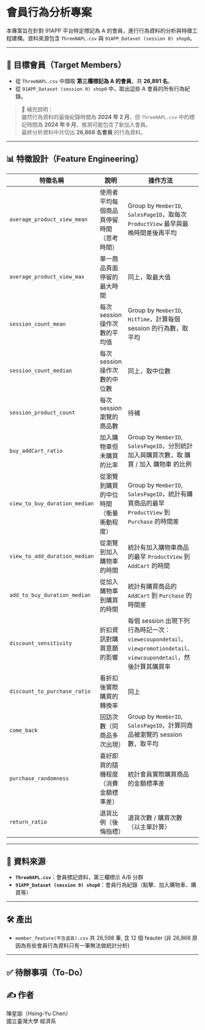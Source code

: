 # 會員行為分析專案

本專案旨在針對 91APP 平台特定標記為 A 的會員，進行行為資料的分析與特徵工程建構。資料來源包含 `ThreeNAPL.csv` 與 `91APP_Dataset (session 0) shop0`。

---

## 🎯 目標會員（Target Members）

- 從 `ThreeNAPL.csv` 中擷取 **第三欄標記為 A 的會員**，共 **26,891 名**。
- 從 `91APP_Dataset (session 0) shop0` 中，取出這些 A 會員的所有行為紀錄。

> 📌 補充說明：  
> 雖然行為資料的最後紀錄時間為 **2024 年 2 月**，但 `ThreeNAPL.csv` 中的標記時間為 **2024 年 9 月**，推測可能包含了新加入會員。  
> 最終分析資料中共切出 **26,868 名會員** 的行為資料。

---

## 📊 特徵設計（Feature Engineering）

| 特徵名稱                         | 說明                                                                 | 操作方法                                                                                      | 對應 function |
|----------------------------------|----------------------------------------------------------------------|-----------------------------------------------------------------------------------------------|---------------|
| `average_product_view_mean`      | 使用者平均每個商品頁停留時間（思考時間）                            | Group by `MemberID`, `SalesPageID`，取每次 `ProductView` 最早與最晚時間差後再平均             | `productView` |
| `average_product_view_max`       | 單一商品頁面停留的最大時間                                            | 同上，取最大值                                                                                 | `productView` |
| `session_count_mean`             | 每次 session 操作次數的平均值                                        | Group by `MemberID`, `HitTime`，計算每個 session 的行為數，取平均                             | `analyze_hit_time_activity` |
| `session_count_median`           | 每次 session 操作次數的中位數                                        | 同上，取中位數                                                                                 | `analyze_hit_time_activity` |
| `session_product_count`          | 每次 session 瀏覽的商品數                                             | 待補                                                                                          | -             |
| `buy_addCart_ratio`              | 加入購物車但未購買的比率                                              | Group by `MemberID`, `SalesPageID`，分別統計加入與購買次數，取 購買 / 加入 購物車 的比例       | `buy_addCart_ratio` |
| `view_to_buy_duration_median`    | 從瀏覽到購買的中位時間（衡量衝動程度）                               | Group by `MemberID`, `SalesPageID`，統計有購買商品的最早 `ProductView` 到 `Purchase` 的時間差  | `purchase_funnel_median_times` |
| `view_to_add_duration_median`    | 從瀏覽到加入購物車的時間                                              | 統計有加入購物車商品的最早 `ProductView` 到 `AddCart` 的時間                                  | -             |
| `add_to_buy_duration_median`     | 從加入購物車到購買的時間                                              | 統計有購買商品的 `AddCart` 到 `Purchase` 的時間差                                              | -             |
| `discount_sensitivity`           | 折扣資訊對購買意願的影響                                              | 每個 session 出現下列行為時記一次：`viewecoupondetail`、`viewpromotiondetail`、`viewcoupondetail`，然後計算其購買率 | -             |
| `discount_to_purchase_ratio`     | 看折扣後實際購買的轉換率                                              | 同上                                                                                          | -             |
| `come_back`                      | 回訪次數（同商品多次出現）                                             | Group by `MemberID`, `SalesPageID`，計算同商品被瀏覽的 session 數，取平均                     | `avg_unique_hit_times_per_sale_page` |
| `purchase_randomness`            | 喜好即買的隨機程度（消費金額標準差）                                 | 統計會員實際購買商品的金額標準差                                                              | `purchase_randomness` |
| `return_ratio`                   | 退貨比例（後悔指標）                                                   | 退貨次數 / 購買次數（以主單計算）                                                              | -             |

---

## 📁 資料來源

- **`ThreeNAPL.csv`**：會員標記資料，第三欄標示 A/B 分群
- **`91APP_Dataset (session 0) shop0`**：會員行為紀錄（點擊、加入購物車、購買等）

---

## 🛠️ 產出

- `member_feature(不含退貨).csv`
  共 26,598 筆, 含 12 個 feauter (非 26,868 原因為有些會員行為資料只有一筆無法做統計分析)

---

## ✅ 待辦事項（To-Do）




## ✍️ 作者

陳星諭（Hsing-Yu Chen）  
國立臺灣大學 經濟系
